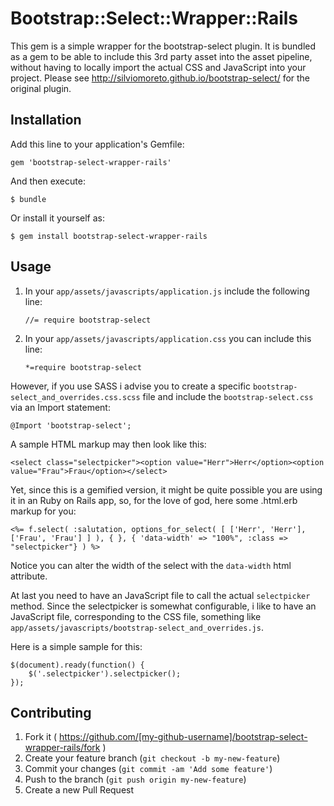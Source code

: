 # Bootstrap::Select::Wrapper::Rails

This gem is a simple wrapper for the bootstrap-select plugin.
It is bundled as a gem to be able to include this 3rd party asset into the asset pipeline, without having to locally import the actual CSS and JavaScript into your project.
Please see http://silviomoreto.github.io/bootstrap-select/ for the original plugin.

## Installation

Add this line to your application's Gemfile:

    gem 'bootstrap-select-wrapper-rails'

And then execute:

    $ bundle

Or install it yourself as:

    $ gem install bootstrap-select-wrapper-rails

## Usage

1. In your `app/assets/javascripts/application.js` include the following line:

    `//= require bootstrap-select`

2. In your `app/assets/javascripts/application.css` you can include this line:
    
    `*=require bootstrap-select`

However, if you use SASS i advise you to create a specific `bootstrap-select_and_overrides.css.scss` file
and include the `bootstrap-select.css` via an Import statement:
    
    @Import 'bootstrap-select';
    
A sample HTML markup may then look like this:

    <select class="selectpicker"><option value="Herr">Herr</option><option value="Frau">Frau</option></select>

Yet, since this is a gemified version, it might be quite possible you are using it in an Ruby on Rails app, so, for the love of god, here some .html.erb markup for you:

    <%= f.select( :salutation, options_for_select( [ ['Herr', 'Herr'], ['Frau', 'Frau'] ] ), { }, { 'data-width' => "100%", :class => "selectpicker"} ) %>

Notice you can alter the width of the select with the `data-width` html attribute.

At last you need to have an JavaScript file to call the actual `selectpicker` method.
Since the selectpicker is somewhat configurable, i like to have an JavaScript file, corresponding to the CSS file, something like `app/assets/javascripts/bootstrap-select_and_overrides.js`.

Here is a simple sample for this:

    $(document).ready(function() {
	    $('.selectpicker').selectpicker();
    });	

## Contributing

1. Fork it ( https://github.com/[my-github-username]/bootstrap-select-wrapper-rails/fork )
2. Create your feature branch (`git checkout -b my-new-feature`)
3. Commit your changes (`git commit -am 'Add some feature'`)
4. Push to the branch (`git push origin my-new-feature`)
5. Create a new Pull Request

